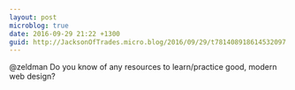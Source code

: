 ```yaml
---
layout: post
microblog: true
date: 2016-09-29 21:22 +1300
guid: http://JacksonOfTrades.micro.blog/2016/09/29/t781408918614532097.html
---
```

@zeldman Do you know of any resources to learn/practice good, modern web design?
